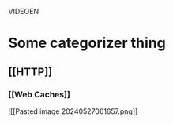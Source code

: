 VIDEOEN


# Some categorizer thing
## [[HTTP]]
### [[Web Caches]]
![[Pasted image 20240527061657.png]]